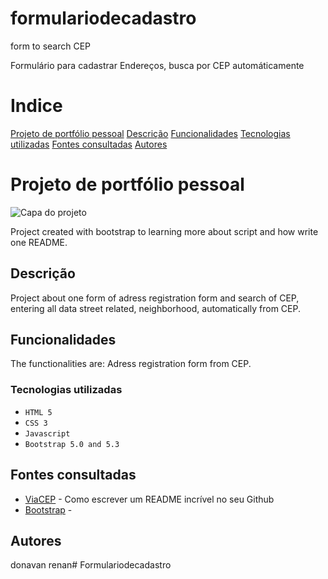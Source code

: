 # formulariodecadastro
form to search CEP
 
Formulário para cadastrar Endereços, busca por CEP automáticamente
# Indice
 
[Projeto de portfólio pessoal](#projeto-de-portf%C3%B3lio-pessoal)
[Descrição](#descri%C3%A7%C3%A3o)
[Funcionalidades](#funcionalidades)
[Tecnologias utilizadas](#tecnologias-utilizadas)
[Fontes consultadas](#fontes-consultadas)
[Autores](autores)
 
# Projeto de portfólio pessoal  
 
![Capa do projeto](assets/img/capa.png)
 
Project created with bootstrap to learning more about script and how write one README.
 
##   Descrição
 
Project about one form of adress registration form and search of CEP, entering all data street related, neighborhood, automatically from CEP.
 
##   Funcionalidades
 
The functionalities are: Adress registration form from CEP.
 
### Tecnologias utilizadas
 
* ``HTML 5``
* ``CSS 3``
* ``Javascript``
* ``Bootstrap 5.0 and 5.3``
 
 
## Fontes consultadas
* [ViaCEP](https://viacep.com.br/) - Como escrever um README incrível no seu Github
* [Bootstrap](https://getbootstrap.com/docs/5.0/forms/layout/#gutters-) -
 
## Autores
 
donavan renan# Formulariodecadastro
